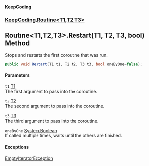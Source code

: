 #### [KeepCoding](index.md 'index')
### [KeepCoding](KeepCoding.md 'KeepCoding').[Routine&lt;T1,T2,T3&gt;](KeepCoding_Routine_T1_T2_T3_.md 'KeepCoding.Routine&lt;T1,T2,T3&gt;')
## Routine&lt;T1,T2,T3&gt;.Restart(T1, T2, T3, bool) Method
Stops and restarts the first coroutine that was run.  
```csharp
public void Restart(T1 t1, T2 t2, T3 t3, bool oneByOne=false);
```
#### Parameters
<a name='KeepCoding_Routine_T1_T2_T3__Restart(T1_T2_T3_bool)_t1'></a>
`t1` [T1](KeepCoding_Routine_T1_T2_T3_.md#KeepCoding_Routine_T1_T2_T3__T1 'KeepCoding.Routine&lt;T1,T2,T3&gt;.T1')  
The first argument to pass into the coroutine.
  
<a name='KeepCoding_Routine_T1_T2_T3__Restart(T1_T2_T3_bool)_t2'></a>
`t2` [T2](KeepCoding_Routine_T1_T2_T3_.md#KeepCoding_Routine_T1_T2_T3__T2 'KeepCoding.Routine&lt;T1,T2,T3&gt;.T2')  
The second argument to pass into the coroutine.
  
<a name='KeepCoding_Routine_T1_T2_T3__Restart(T1_T2_T3_bool)_t3'></a>
`t3` [T3](KeepCoding_Routine_T1_T2_T3_.md#KeepCoding_Routine_T1_T2_T3__T3 'KeepCoding.Routine&lt;T1,T2,T3&gt;.T3')  
The third argument to pass into the coroutine.
  
<a name='KeepCoding_Routine_T1_T2_T3__Restart(T1_T2_T3_bool)_oneByOne'></a>
`oneByOne` [System.Boolean](https://docs.microsoft.com/en-us/dotnet/api/System.Boolean 'System.Boolean')  
If called multiple times, waits until the others are finished.
  
#### Exceptions
[EmptyIteratorException](KeepCoding_EmptyIteratorException.md 'KeepCoding.EmptyIteratorException')  
